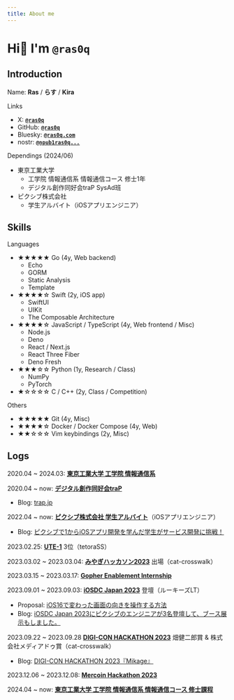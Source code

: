 ```yaml
---
title: About me
---
```


# Hi👋 I'm `@ras0q`

## Introduction

Name: **Ras** / **らす** / **Kira**

Links
- X: [**`@ras0q`**](https://x.com/ras0q)
- GitHub: [**`@ras0q`**](https://github.com/ras0q)
- Bluesky: [**`@ras0q.com`**](https://bsky.app/profile/ras0q.com)
- nostr: [**`@npub1ras0q...`**](https://nostr.com/npub1ras0qt0ddctm7h67gxgynw7zjpmsjpreg6506j3fefmkaffelh0sp64zry)

Dependings (2024/06)
- 東京工業大学
  - 工学院 情報通信系 情報通信コース 修士1年
  - デジタル創作同好会traP SysAd班
- ピクシブ株式会社
  - 学生アルバイト（iOSアプリエンジニア）

## Skills

Languages
- ★★★★★ Go (4y, Web backend)
  - Echo
  - GORM
  - Static Analysis
  - Template
- ★★★★☆ Swift (2y, iOS app)
  - SwiftUI
  - UIKit
  - The Composable Architecture
- ★★★★☆ JavaScript / TypeScript (4y, Web frontend / Misc)
  - Node.js
  - Deno
  - React / Next.js
  - React Three Fiber
  - Deno Fresh
- ★★★☆☆ Python (1y, Research / Class)
  - NumPy
  - PyTorch
- ★☆☆☆☆ C / C++ (2y, Class / Competition)

Others
- ★★★★★ Git (4y, Misc)
- ★★★★☆ Docker / Docker Compose (4y, Web)
- ★★☆☆☆ Vim keybindings (2y, Misc)

## Logs

2020.04 ~ 2024.03: **[東京工業大学 工学院 情報通信系](https://educ.titech.ac.jp/ict/)**

2020.04 ~ now: **[デジタル創作同好会traP](https://trap.jp/)**
- Blog: [trap.jp](https://trap.jp/author/Ras)

2022.04 ~ now: **[ピクシブ株式会社 学生アルバイト](https://www.pixiv.co.jp/)**（iOSアプリエンジニア）
- Blog: [ピクシブで1からiOSアプリ開発を学んだ学生がサービス開発に挑戦！](https://inside.pixiv.blog/2023/09/21/160000)

2023.02.25: **[UTE-1](https://www.ulsystems.co.jp/news/press/2023-01-20.html)** 3位（tetoraSS）

2023.03.02 ~ 2023.03.04: **[みやぎハッカソン2023](https://2023.hackathon.miyagi.jp/)** 出場（cat-crosswalk）

2023.03.15 ~ 2023.03.17: **[Gopher Enablement Internship](https://job.tracks.run/challenges/kwork-24-01)**

2023.09.01 ~ 2023.09.03: **[iOSDC Japan 2023](https://iosdc.jp/2023/)** 登壇（ルーキーズLT）
- Proposal: [iOS16で変わった画面の向きを操作する方法](https://fortee.jp/iosdc-japan-2023/proposal/85d05870-fa34-488c-a9c2-74505f35a43f)
- Blog: [iOSDC Japan 2023にピクシブのエンジニアが3名登壇して、ブース展示もしました。](https://inside.pixiv.blog/2023/09/14/183000)

2023.09.22 ~ 2023.09.28 **[DIGI-CON HACKATHON 2023](https://trap.jp/post/2018/)** 畑健二郎賞 & 株式会社メディアドゥ賞（cat-crosswalk）
- Blog: [DIGI-CON HACKATHON 2023『Mikage』](https://trap.jp/post/2031/)

2023.12.06 ~ 2023.12.08: **[Mercoin Hackathon 2023](https://mercan.mercari.com/articles/40371/)**

2024.04 ~ now: **[東京工業大学 工学院 情報通信系 情報通信コース 修士課程](https://educ.titech.ac.jp/ict/)**
